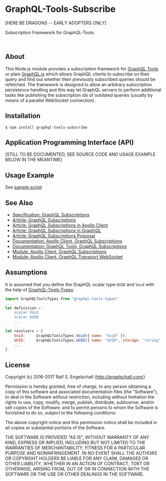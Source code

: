 
GraphQL-Tools-Subscribe
=======================

[HERE BE DRAGONS -- EARLY ADOPTERS ONLY]

Subscription Framework for GraphQL-Tools

<p/>
<img src="https://nodei.co/npm/graphql-tools-subscribe.png?downloads=true&stars=true" alt=""/>

<p/>
<img src="https://david-dm.org/rse/graphql-tools-subscribe.png" alt=""/>

About
-----

This Node.js module provides a subscription framework for [GraphQL
Tools](https://github.com/apollostack/graphql-tools) or plain
[GraphQL.js](https://github.com/graphql/graphql-js) which allows
GraphQL clients to subscribe on their query and find out whether their
previously subscribed queries should be refetched. The framework is
designed to allow an arbitrary subscription persistence handling and
this way let GraphQL servers to perform additional tasks like publishing
the subscription ids of outdated queries (usually by means of a parallel
WebSocket connection).

Installation
------------

```shell
$ npm install graphql-tools-subscribe
```

Application Programming Interface (API)
---------------------------------------

[STILL TO BE DOCUMENTED, SEE SOURCE CODE AND USAGE EXAMPLE BELOW IN THE MEANTIME]

Usage Example
-------------

See [sample script](tst/gts.js)

See Also
--------

- [Specification: GraphQL Subscriptions](https://github.com/facebook/graphql/pull/267/files)
- [Article: GraphQL Subscriptions](https://dev-blog.apollodata.com/the-next-step-for-realtime-data-in-graphql-b564b72eb07b)
- [Article: GraphQL Subscriptions in Apollo Client](https://dev-blog.apollodata.com/graphql-subscriptions-in-apollo-client-9a2457f015fb)
- [Article: GraphQL Subscriptions in GraphiQL](https://dev-blog.apollodata.com/how-to-use-subscriptions-in-graphiql-1d6ab8dbd74b)
- [Article: GraphQL Subscriptions Proposal](https://dev-blog.apollodata.com/a-proposal-for-graphql-subscriptions-1d89b1934c18)
- [Documentation: Apollo Client, GraphQL Subscriptions](http://dev.apollodata.com/react/subscriptions.html)
- [Documentation: GraphQL Tools, GraphQL Subscriptions](http://dev.apollodata.com/tools/graphql-subscriptions/index.html)
- [Module: Apollo Client, GraphQL Subscriptions](https://github.com/apollographql/graphql-subscriptions)
- [Module: Apollo Client, GraphQL Transport WebSocket](https://github.com/apollographql/subscriptions-transport-ws)

Assumptions
-----------

It is assumed that you define the GraphQL
scalar type `UUID` and `Void` with the help of
[GraphQL-Tools-Types](https://github.com/rse/graphql-tools-types):

```js
import GraphQLToolsTypes from "graphql-tools-types"
...
let definition = `
    scalar Void
    scalar UUID
    ...
`
let resolvers = {
    Void:     GraphQLToolsTypes.Void({ name: "Void" }),
    UUID:     GraphQLToolsTypes.UUID({ name: "UUID", storage: "string" }),
    ...
}
```

License
-------

Copyright (c) 2016-2017 Ralf S. Engelschall (http://engelschall.com/)

Permission is hereby granted, free of charge, to any person obtaining
a copy of this software and associated documentation files (the
"Software"), to deal in the Software without restriction, including
without limitation the rights to use, copy, modify, merge, publish,
distribute, sublicense, and/or sell copies of the Software, and to
permit persons to whom the Software is furnished to do so, subject to
the following conditions:

The above copyright notice and this permission notice shall be included
in all copies or substantial portions of the Software.

THE SOFTWARE IS PROVIDED "AS IS", WITHOUT WARRANTY OF ANY KIND,
EXPRESS OR IMPLIED, INCLUDING BUT NOT LIMITED TO THE WARRANTIES OF
MERCHANTABILITY, FITNESS FOR A PARTICULAR PURPOSE AND NONINFRINGEMENT.
IN NO EVENT SHALL THE AUTHORS OR COPYRIGHT HOLDERS BE LIABLE FOR ANY
CLAIM, DAMAGES OR OTHER LIABILITY, WHETHER IN AN ACTION OF CONTRACT,
TORT OR OTHERWISE, ARISING FROM, OUT OF OR IN CONNECTION WITH THE
SOFTWARE OR THE USE OR OTHER DEALINGS IN THE SOFTWARE.

